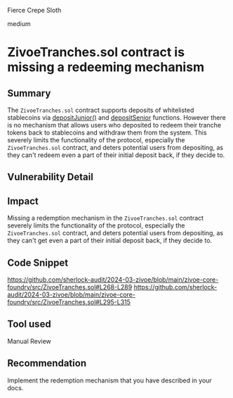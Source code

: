 Fierce Crepe Sloth

medium

# ZivoeTranches.sol contract is missing a redeeming mechanism

## Summary
The ``ZivoeTranches.sol`` contract supports deposits of whitelisted stablecoins via [depositJunior()](https://github.com/sherlock-audit/2024-03-zivoe/blob/main/zivoe-core-foundry/src/ZivoeTranches.sol#L268-L289) and [depositSenior](https://github.com/sherlock-audit/2024-03-zivoe/blob/main/zivoe-core-foundry/src/ZivoeTranches.sol#L295-L315) functions. However there is no mechanism that allows users who deposited to redeem their tranche tokens back to stablecoins and withdraw them from the system. This severely limits the functionality of the protocol, especially the ``ZivoeTranches.sol`` contract, and deters potential users from depositing, as they can't redeem even a part of their initial deposit back, if they decide to. 

## Vulnerability Detail

## Impact
Missing a redemption mechanism in the ``ZivoeTranches.sol`` contract severely limits the functionality of the protocol, especially the ``ZivoeTranches.sol`` contract, and deters potential users from depositing, as they can't get even a part of their initial deposit back, if they decide to. 

## Code Snippet
https://github.com/sherlock-audit/2024-03-zivoe/blob/main/zivoe-core-foundry/src/ZivoeTranches.sol#L268-L289
https://github.com/sherlock-audit/2024-03-zivoe/blob/main/zivoe-core-foundry/src/ZivoeTranches.sol#L295-L315

## Tool used
Manual Review

## Recommendation
Implement the redemption mechanism that you have described in your docs. 